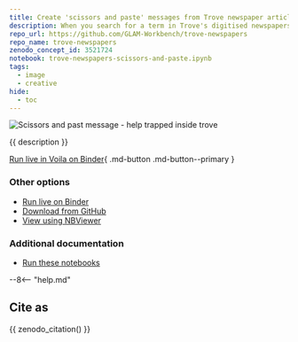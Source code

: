 ```yaml
---
title: Create 'scissors and paste' messages from Trove newspaper articles
description: When you search for a term in Trove's digitised newspapers and click on individual article, you'll see your search terms are highlighted. If you look at the code you'll see the highlighted box around the word includes its page coordinates. That means that if we search for a word, we can find where it appears on a page, and by cropping the page to those coordinates we can create an image of an individual word. By combining these images we can create scissors and paste style messages!
repo_url: https://github.com/GLAM-Workbench/trove-newspapers
repo_name: trove-newspapers
zenodo_concept_id: 3521724
notebook: trove-newspapers-scissors-and-paste.ipynb
tags:
  - image
  - creative
hide:
  - toc
---
```


![Scissors and past message - help trapped inside trove](../images/trapped-trove.jpg)

{{ description }}

[Run live in Voila on Binder](https://mybinder.org/v2/gh/GLAM-Workbench/{{repo_name}}/master?urlpath=voila/render/{{notebook}}){ .md-button .md-button--primary }

### Other options

* [Run live on Binder](https://mybinder.org/v2/gh/GLAM-Workbench/{{repo_name}}/master?urlpath=lab%2Ftree%2F{{notebook}})
* [Download from GitHub](https://github.com/GLAM-Workbench/{{repo_name}}/blob/master/{{notebook}})
* [View using NBViewer](https://nbviewer.jupyter.org/github/GLAM-Workbench/{{repo_name}}/blob/master/{{notebook}})

### Additional documentation

* [Run these notebooks](../#run-these-notebooks)

--8<-- "help.md"

## Cite as

{{ zenodo_citation() }}